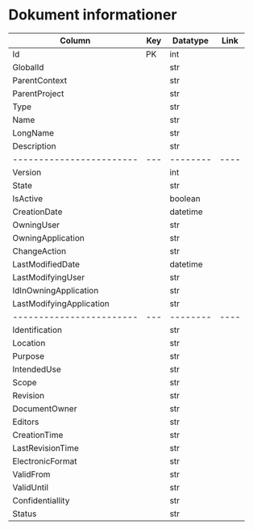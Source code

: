 # Dokument informationer

| Column                   | Key | Datatype | Link |
| ------------------------ | --- | -------- | ---- |
| Id                       | PK  | int      |      |
| GlobalId                 |     | str      |      |
| ParentContext            |     | str      |      |
| ParentProject            |     | str      |      |
| Type                     |     | str      |      |
| Name                     |     | str      |      |
| LongName                 |     | str      |      |
| Description              |     | str      |      |
| ------------------------ | --- | -------- | ---- |
| Version                  |     | int      |      |
| State                    |     | str      |      |
| IsActive                 |     | boolean  |      |
| CreationDate             |     | datetime |      |
| OwningUser               |     | str      |      |
| OwningApplication        |     | str      |      |
| ChangeAction             |     | str      |      |
| LastModifiedDate         |     | datetime |      |
| LastModifyingUser        |     | str      |      |
| IdInOwningApplication    |     | str      |      |
| LastModifyingApplication |     | str      |      |
| ------------------------ | --- | -------- | ---- |
| Identification           |     | str      |      |
| Location                 |     | str      |      |
| Purpose                  |     | str      |      |
| IntendedUse              |     | str      |      |
| Scope                    |     | str      |      |
| Revision                 |     | str      |      |
| DocumentOwner            |     | str      |      |
| Editors                  |     | str      |      |
| CreationTime             |     | str      |      |
| LastRevisionTime         |     | str      |      |
| ElectronicFormat         |     | str      |      |
| ValidFrom                |     | str      |      |
| ValidUntil               |     | str      |      |
| Confidentiallity         |     | str      |      |
| Status                   |     | str      |      |

